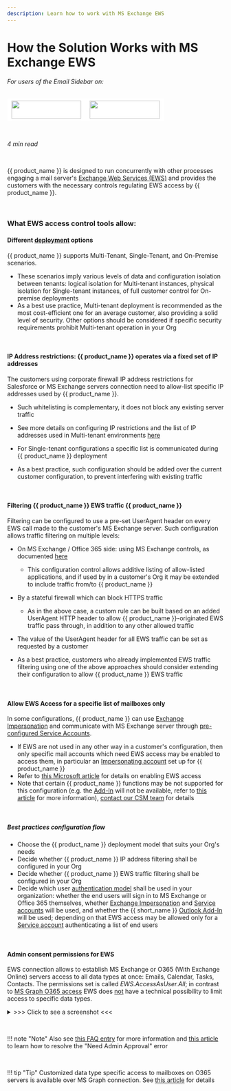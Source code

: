 ```yaml
---
description: Learn how to work with MS Exchange EWS
---
```

# How the Solution Works with MS Exchange EWS  
  

<i>For users of the Email Sidebar on:</i><br><br>
<div class="container" style="display: inline-block; height: 42px; width: 162px; padding: 5px 10px; background-color: #fff;"><img src="https://revenuegrid.com/revenue-inbox/wp-content/uploads/Exchange1.svg" style="height: 100%; object-fit: contain; vertical-align: middle;"></div><div class="container" style="display: inline-block; height: 42px; width: 163px; padding: 5px 10px; background-color: #fff;"><img src="https://revenuegrid.com/revenue-inbox/wp-content/uploads/Office365.svg" style="height: 100%; object-fit: contain; vertical-align: middle;"></div>

&nbsp;

*4 min read*  

<!-- ShareThis BEGIN --> 
<div class="addthis_inline_share_toolbox"></div>
<!-- End ShareThis --> 

&nbsp;

{{ product_name }} is designed to run concurrently with other processes engaging a mail server's [Exchange Web Services (EWS)](https://docs.microsoft.com/en-us/exchange/client-developer/exchange-web-services/start-using-web-services-in-exchange) and provides the customers with the necessary controls regulating EWS access by {{ product_name }}. 

&nbsp; 

### What EWS access control tools allow:

#### **Different [deployment](../Email-Integration-Full-Deployment-Scenarios/) options**

{{ product_name }} supports Multi-Tenant, Single-Tenant, and On-Premise scenarios.

   - These scenarios imply various levels of data and configuration isolation between tenants: logical isolation for Multi-tenant instances, physical isolation for Single-tenant instances, of full customer control for On-premise deployments
  - As a best use practice, Multi-tenant deployment is recommended as the most cost-efficient one for an average customer, also providing a solid level of security. Other options should be considered if specific security requirements prohibit Multi-tenant operation in your Org

&nbsp;

#### **IP Address restrictions: {{ product_name }} operates via a fixed set of IP addresses**

The customers using corporate firewall IP address restrictions for Salesforce or MS Exchange servers connection need to allow-list specific IP addresses used by {{ product_name }}.

 - Such whitelisting is complementary, it does not block any existing server traffic  

  - See more details on configuring IP restrictions and the list of IP addresses used in Multi-tenant environments [here](../Overcoming-Firewall-Issues/)  

   - For Single-tenant configurations a specific list is communicated during {{ product_name }} deployment  

  - As a best practice, such configuration should be added over the current customer configuration, to prevent interfering with existing traffic  

&nbsp;

#### **Filtering {{ product_name }} EWS traffic {{ product_name }}**

Filtering can be configured to use a pre-set UserAgent header on every EWS call made to the customer's MS Exchange server. Such configuration allows traffic filtering on multiple levels:

  - On MS Exchange / Office 365 side: using MS Exchange controls, as documented [here](https://docs.microsoft.com/en-us/exchange/client-developer/exchange-web-services/how-to-control-access-to-ews-in-exchange)

     - This configuration control allows additive listing of allow-listed applications, and if used by in a customer's Org it may be extended to include traffic from/to {{ product_name }}

  - By a stateful firewall which can block HTTPS traffic
    - As in the above case, a custom rule can be built based on an added UserAgent HTTP header to allow {{ product_name }}-originated EWS traffic pass through, in addition to any other allowed traffic
    
  - The value of the UserAgent header for all EWS traffic can be set as requested by a customer

  - As a best practice, customers who already implemented EWS traffic filtering using one of the above approaches should consider extending their configuration to allow {{ product_name }} EWS traffic

&nbsp;

#### **Allow EWS Access for a specific list of mailboxes only**

In some configurations, {{ product_name }} can use [Exchange Impersonation](../Setting-Up-Impersonated-Access-and-Configuring-Mailbox-Access-for-Organizations-and-Users/) and communicate with MS Exchange server through [pre-configured Service Accounts](../Impersonation-O365/). 

 - If EWS are not used in any other way in a customer's configuration, then only specific mail accounts which need EWS access may be enabled to access them, in particular an [Impersonating account](../Setting-Up-Impersonated-Access-and-Configuring-Mailbox-Access-for-Organizations-and-Users/) set up for {{ product_name }}
  - Refer to [this Microsoft article](https://docs.microsoft.com/en-us/exchange/client-developer/exchange-web-services/controlling-client-application-access-to-ews-in-exchange#impersonation-and-ews-access-management) for details on enabling EWS access
  - Note that certain {{ product_name }} functions may be not supported for this configuration (e.g. the [Add-In](../Introduction/) will not be available, refer to [this article](../AddIn-vs-Sync-Functions/) for more information), [contact our CSM team](mailto:support@revenuegrid.com) for details

&nbsp;

##### Best practices configuration flow

- Choose the {{ product_name }} deployment model that suits your Org's needs
- Decide whether {{ product_name }} IP address filtering shall be configured in your Org
- Decide whether {{ product_name }} EWS traffic filtering shall be configured in your Org
- Decide which user [authentication model](../Email-Integration-Full-Deployment-Scenarios/) shall be used in your organization: whether the end users will sign in to MS Exchange or Office 365 themselves, whether [Exchange Impersonation](../Setting-Up-Impersonated-Access-and-Configuring-Mailbox-Access-for-Organizations-and-Users/) and [Service accounts](../Impersonation-O365/) will be used, and whether the {{ short_name }} [Outlook Add-In](../Introduction/) will be used; depending on that EWS access may be allowed only for a [Service account](../Impersonation-O365/) authenticating a list of end users

 &nbsp;

#### Admin consent permissions for EWS

EWS connection allows to establish MS Exchange or O365 (With Exchange Online) servers access to all data types at once: Emails, Calendar, Tasks, Contacts. The permissions set is called *EWS.AccessAsUser.All*; in contrast to [MS Graph O365 access](../MS-Graph/) EWS does <u>not</u> have a technical possibility to limit access to specific data types.  

<details><summary> >>> Click to see a screenshot <<< </summary>
<p><img src="..\..\assets\images\Configuration-&-Settings\Admin-Settings-&-Actions\API_permissions.png" class="minimized">
</p></details>

&nbsp;

!!! note "Note"
    Also see [this FAQ entry](../Frequently-Asked-Questions/#28_what_administrative_permissions_admin_consent_does_revenue_inbox_have_is_it_possible_to_limit_this_app_to_specific_users_or_groups_of_users_in_our_company) for more information and [this article](../Need-Admin-Approval/) to learn how to resolve the "Need Admin Approval" error


&nbsp;

!!! tip "Tip"
    Customized data type specific access to mailboxes on O365 servers is available over MS Graph connection. See [this article](../MS-Graph/) for details

&#160;
 &#160;

